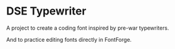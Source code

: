 # DSE Typewriter

A project to create a coding font inspired by pre-war typewriters.

And to practice editing fonts directly in FontForge.
